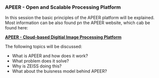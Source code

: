 ### APEER - Open and Scalable Processing Platform

In this session the basic principles of the APEER platform will be explained.
Most information can be also found pn the APEER website, which cab be found here:

**[APEER - Cloud-based Digitial Image Processing Platform](https://www.apeer.com/home/)**

The following topics will be discussed:

* What is APEER and how does it work?
* What problem does it solve?
* Why is ZEISS doing this?
* What about the buisness model behind APEER?